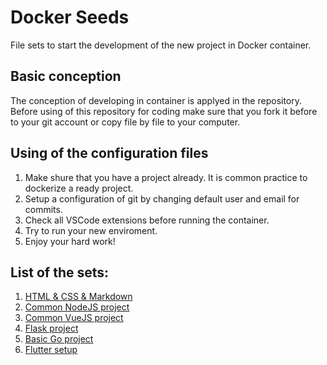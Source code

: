 # Docker Seeds
File sets to start the development of the new project in Docker container.

## Basic conception
The conception of developing in container is applyed in the repository. Before using of this repository for coding make sure that you fork it before to your git account or copy file by file to your computer. 

## Using of the configuration files
1. Make shure that you have a project already. It is common practice to dockerize a ready project.
2. Setup a configuration of git by changing default user and email for commits.
3. Check all VSCode extensions before running the container.
4. Try to run your new enviroment.
5. Enjoy your hard work!

## List of the sets:
1. [HTML & CSS & Markdown](https://github.com/igsekor/docker-seeds/tree/main/html-css-md)
2. [Common NodeJS project](https://github.com/igsekor/docker-seeds/tree/main/nodejs)
3. [Common VueJS project](https://github.com/igsekor/docker-seeds/tree/main/vuejs)
4. [Flask project](https://github.com/igsekor/docker-seeds/tree/main/flask)
5. [Basic Go project](https://github.com/igsekor/docker-seeds/tree/main/go)
6. [Flutter setup](https://github.com/igsekor/docker-seeds/tree/main/flutter)
